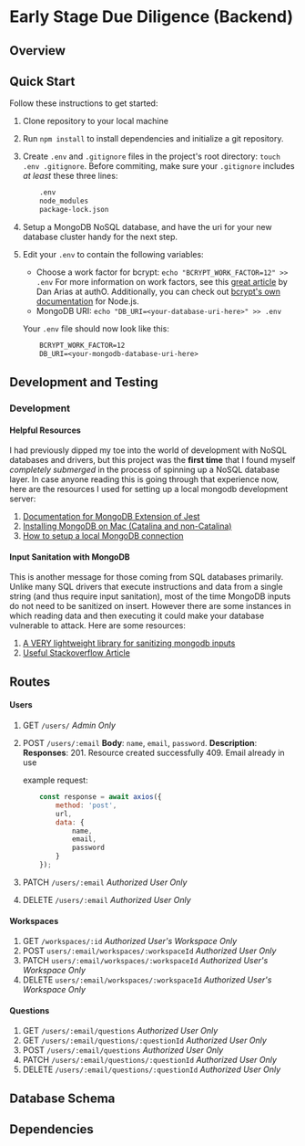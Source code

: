 # Early Stage Due Diligence (Backend)

## Overview


## Quick Start

Follow these instructions to get started:

1. Clone repository to your local machine

2. Run `npm install` to install dependencies and initialize a git repository.

3. Create `.env` and `.gitignore` files in the project's root directory: `touch .env .gitignore`. Before commiting, make sure your `.gitignore` includes *at least* these three lines:
    ```txt
        .env
        node_modules
        package-lock.json
    ```

4. Setup a MongoDB NoSQL database, and have the uri for your new database cluster handy for the next step.

5. Edit your `.env` to contain the following variables:
    - Choose a work factor for bcrypt: `echo "BCRYPT_WORK_FACTOR=12" >> .env`
    For more information on work factors, see this [great article](https://auth0.com/blog/hashing-in-action-understanding-bcrypt/) by Dan Arias at authO. Additionally, you can check out [bcrypt's own documentation](https://www.npmjs.com/package/bcrypt]) for Node.js.
    - MongoDB URI: `echo "DB_URI=<your-database-uri-here>" >> .env`


    Your `.env` file should now look like this:
    ```txt
        BCRYPT_WORK_FACTOR=12
        DB_URI=<your-mongodb-database-uri-here>
    ```

## Development and Testing

### Development 

#### Helpful Resources
I had previously dipped my toe into the world of development with NoSQL databases and drivers, but this project was the **first time** that I found myself *completely submerged* in the process of spinning up a NoSQL database layer. In case anyone reading this is going through that experience now, here are the resources I used for setting up a local mongodb development server:

1. [Documentation for MongoDB Extension of Jest](https://jestjs.io/docs/en/mongodb)
2. [Installing MongoDB on Mac (Catalina and non-Catalina)](https://zellwk.com/blog/install-mongodb/)
3. [How to setup a local MongoDB connection](https://zellwk.com/blog/local-mongodb/)

#### Input Sanitation with MongoDB
This is another message for those coming from SQL databases primarily. Unlike many SQL drivers that execute instructions and data from a single string (and thus require input sanitation), most of the time MongoDB inputs do not need to be sanitized on insert. However there are some instances in which reading data and then executing it could make your database vulnerable to attack. Here are some resources:

1. [A VERY lightweight library for sanitizing mongodb inputs](https://www.npmjs.com/package/mongo-sanitize)
2. [Useful Stackoverflow Article](https://stackoverflow.com/questions/30585213/do-i-need-to-sanitize-user-input-before-inserting-in-mongodb-mongodbnode-js-co)

## Routes

#### Users
1. GET `/users/` *Admin Only*

2. POST `/users/:email`
    **Body**: `name`, `email`, `password`.
    **Description**:
    **Responses**:
        201. Resource created successfully
        409. Email already in use

    example request:
    ```js
        const response = await axios({
            method: 'post',
            url,
            data: {
                name,
                email,
                password 
            }
        });
    ```
3. PATCH `/users/:email` *Authorized User Only*
4. DELETE `/users/:email` *Authorized User Only*

#### Workspaces
1. GET `/workspaces/:id`  *Authorized User's Workspace Only*
2. POST `users/:email/workspaces/:workspaceId` *Authorized User Only*
3. PATCH `users/:email/workspaces/:workspaceId` *Authorized User's Workspace Only*
4. DELETE `users/:email/workspaces/:workspaceId` *Authorized User's Workspace Only*

#### Questions
1. GET `/users/:email/questions` *Authorized User Only*
2. GET `/users/:email/questions/:questionId` *Authorized User Only*
3. POST `/users/:email/questions` *Authorized User Only*
4. PATCH `/users/:email/questions/:questionId` *Authorized User Only*
5. DELETE `/users/:email/questions/:questionId` *Authorized User Only*

## Database Schema


## Dependencies

